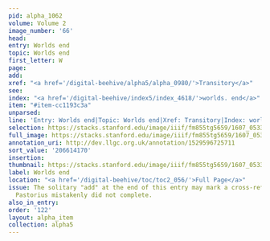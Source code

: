 ```yaml
---
pid: alpha_1062
volume: Volume 2
image_number: '66'
head:
entry: Worlds end
topic: Worlds end
first_letter: W
page:
add:
xref: "<a href='/digital-beehive/alpha5/alpha_0980/'>Transitory</a>"
see:
index: "<a href='/digital-beehive/index5/index_4618/'>worlds. end</a>"
item: "#item-cc1193c3a"
unparsed:
line: 'Entry: Worlds end|Topic: Worlds end|Xref: Transitory|Index: worlds. end|#item-cc1193c3a'
selection: https://stacks.stanford.edu/image/iiif/fm855tg5659/1607_0533/838,4170,2945,377/full/0/default.jpg
full_image: https://stacks.stanford.edu/image/iiif/fm855tg5659/1607_0533/full/full/0/default.jpg
annotation_uri: http://dev.llgc.org.uk/annotation/1529596725711
sort_value: '206614170'
insertion:
thumbnail: https://stacks.stanford.edu/image/iiif/fm855tg5659/1607_0533/838,4170,600,180/250,/0/default.jpg
label: Worlds end
location: "<a href='/digital-beehive/toc/toc2_056/'>Full Page</a>"
issue: The solitary "add" at the end of this entry may mark a cross-reference that
  Pastorius mistakenly did not complete.
also_in_entry:
order: '122'
layout: alpha_item
collection: alpha5
---
```

